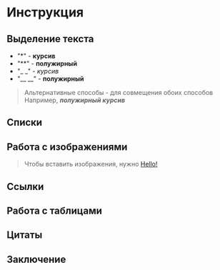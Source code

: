 # Инструкция
## Выделение текста
+ "*" - **курсив**
+ "**" - **полужирный**
+ "_ _" - _курсив_
+ "__ __" - __полужирный__
> Альтернативные способы - для совмещения обоих способов
Например, _**полужирный курсив**_
## Списки
## Работа с изображениями
>Чтобы вставить изображения, нужно [Hello!](privet.jpg)
## Ссылки
## Работа с таблицами
## Цитаты
## Заключение
